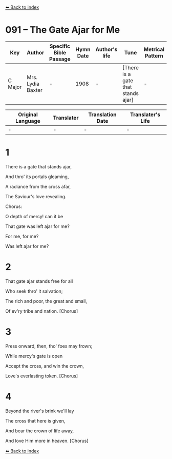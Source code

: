 [⬅️ Back to index](../README.md)

# 091 – The Gate Ajar for Me

Key | Author   | Specific Bible Passage     |Hymn Date |Author's life |Tune |Metrical Pattern   |Composer/Source
-- | --------- | ---------------------------|----------|--------------|-----|-------------------|-------------  
C Major |Mrs. Lydia Baxter |- |1908 |- |[There is a gate that stands ajar] |- |S. J. Vail

Original Language | Translater | Translation Date   | Translater's Life  
----------------- | --------- | --------------------|-------------     
\- |- |- |-




# 1

There is a gate that stands ajar,

And thro' its portals gleaming,

A radiance from the cross afar,

The Saviour's love revealing.



Chorus:

O depth of mercy!  can it be

That gate was left ajar for me?

For me, for me?

Was left ajar for me?



# 2

That gate ajar stands free for all

Who seek thro' it salvation;

The rich and poor, the great and small,

Of ev'ry tribe and nation.  [Chorus]



# 3

Press onward, then, tho' foes may frown;

While mercy's gate is open

Accept the cross, and win the crown,

Love's everlasting token.  [Chorus]



# 4

Beyond the river's brink we'll lay

The cross that here is given,

And bear the crown of life away,

And love Him more in heaven.  [Chorus]





[⬅️ Back to index](../README.md)
